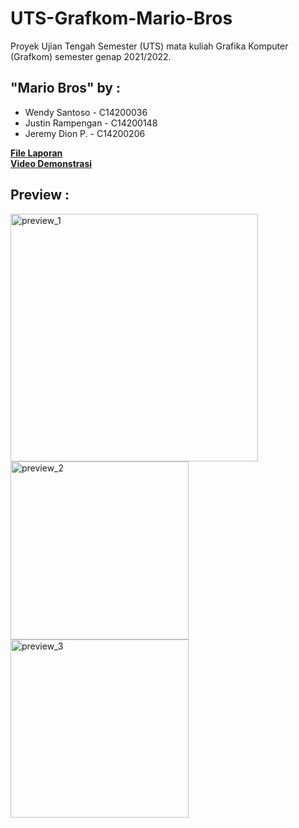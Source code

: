 # UTS-Grafkom-Mario-Bros
Proyek Ujian Tengah Semester (UTS) mata kuliah Grafika Komputer (Grafkom) semester genap 2021/2022.

## "Mario Bros" by : 
- Wendy Santoso - C14200036
- Justin Rampengan - C14200148
- Jeremy Dion P. - C14200206

**[File Laporan](https://drive.google.com/file/d/123DVR-UBveTgimzRFogtHAIyNQsaAVIS/view?usp=sharing)**
<br>
**[Video Demonstrasi](https://drive.google.com/file/d/1EdPKhY-Wj0u62mqR6GQySRw8VCTYswQM/view?usp=sharing)**

## Preview : 
<img width="396" alt="preview_1" src="https://user-images.githubusercontent.com/71552391/165034751-32dda7d6-82c4-4669-8aea-6d472191c3cd.png">
<img width="285" alt="preview_2" src="https://user-images.githubusercontent.com/71552391/165034764-5e186c42-807a-4121-b095-3ea00851725a.png">
<img width="285" alt="preview_3" src="https://user-images.githubusercontent.com/71552391/165034769-f6f09994-3508-4718-af2b-4d4b3fa43ec3.png">
